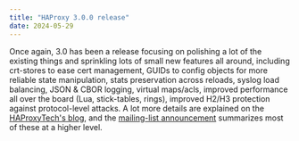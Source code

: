 ```yaml
---
title: "HAProxy 3.0.0 release"
date: 2024-05-29
---
```


Once again, 3.0 has been a release focusing on polishing a lot of the existing things and sprinkling lots of small new features all around, including crt-stores to ease cert management, GUIDs to config objects for more reliable state manipulation, stats preservation across reloads, syslog load balancing, JSON & CBOR logging, virtual maps/acls, improved performance all over the board (Lua, stick-tables, rings), improved H2/H3 protection against protocol-level attacks. A lot more details are explained on the [HAProxyTech's blog](https://www.haproxy.com/blog/announcing-haproxy-3-0), and the [mailing-list announcement](https://www.mail-archive.com/haproxy@formilux.org/msg44993.html) summarizes most of these at a higher level.
